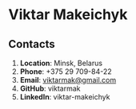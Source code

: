 # Viktar Makeichyk

## Contacts
1.	**Location**: Minsk, Belarus
2.	**Phone**: +375 29 709-84-22
3.	**Email**: viktarmak@gmail.com
4.	**GitHub**: viktarmak
5.	**LinkedIn**:  viktar-makeichyk
